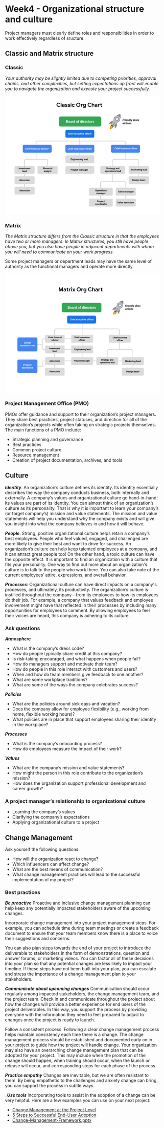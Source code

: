 # Week4 - Organizational structure and culture
Project managers must clearly define roles and responsibilities in order to work effectively regardless of sructure.

## Classic and Matrix structure
### Classic
*Your authority may be slightly limited due to competing priorities, approval chains, and other complexities, but setting expectations up front will enable you to navigate the organization and execute your project successfully.*

![Classic](Classic-org-struct.png)

### Matrix
*The Matrix structure differs from the Classic structure in that the employees have two or more managers. In Matrix structures, you still have people above you, but you also have people in adjacent departments with whom you will need to communicate on your work progress.*

Some project managers or department leads may have the same level of authority as the functional managers and operate more directly.

![Matrix](Matrix-org-struct.png)

### Project Management Office (PMO)
PMOs offer guidance and support to their organization’s project managers. They share best practices, project statuses, and direction for all of the organization’s projects while often taking on strategic projects themselves. The main functions of a PMO include:
* Strategic planning and governance
* Best practices
* Common project culture 
* Resource management
* Creation of project documentation, archives, and tools

## Culture
___Identity___: An organization’s culture defines its identity. Its identity essentially describes the way the company conducts  business, both internally and externally. A company’s values and organizational culture go hand-in-hand; its values are part of its identity. You can almost think of an organization’s culture as its personality. That is why it is important to learn your company’s (or target company’s) mission and value statements. The mission and value statements will help you understand why the company exists and will give you insight into what the company believes in and how it will behave. 

___People___: Strong, positive organizational culture helps retain a company’s best employees. People who feel valued, engaged, and challenged are more likely to give their best and want to drive for success. An organization’s culture can help keep talented employees at a company, and it can attract great people too! On the other hand, a toxic culture can have the opposite effect. It is important to find an organization with a culture that fits your personality. One way to find out more about an organization's culture is to talk to the people who work there. You can also take note of the current employees’ attire, expressions, and overall behavior.

___Processes___: Organizational culture can have direct impacts on a company's processes, and ultimately, its productivity. The organization’s culture is instilled throughout the company—from its employees to how its employees do their job. For example, a company that values feedback and employee involvement might have that reflected in their processes by including many opportunities for employees to comment. By allowing employees to feel their voices are heard, this company is adhering to its culture.

### Ask questions
___Atmosphere___
* What is the company’s dress code? 
* How do people typically share credit at this company? 
* Is risk-taking encouraged, and what happens when people fail?
* How do managers support and motivate their team?
* How do people in this role interact with customers and users?
* When and how do team members give feedback to one another?
* What are some workplace traditions?
* What are some of the ways the company celebrates success?

___Policies___
* What are the policies around sick days and vacation?
* Does the company allow for employee flexibility (e.g., working from home, flexible working hours)?
* What policies are in place that support employees sharing their identity in the workplace?

___Processes___
* What is the company’s onboarding process?
* How do employees measure the impact of their work?

___Values___
* What are the company’s mission and value statements?
* How might the person in this role contribute to the organization’s mission?
* How does the organization support professional development and career growth?


### A project manager’s relationship to organizational culture 
* Learning the company’s values
* Clarifying the company’s expectations
* Applying organizational culture to a project

## Change Management
Ask yourself the following questions:
* How will the organization react to change?
* Which influencers can affect change?
* What are the best means of communication? 
* What change management practices will lead to the successful implementation of my project?

### Best practices
___Be proactive___
Proactive and inclusive change management planning can help keep any potentially impacted stakeholders aware of the upcoming changes.

Incorporate change management into your project management steps. For example, you can schedule time during team meetings or create a feedback document to ensure that your team members know there is a place to voice their suggestions and concerns. 

You can also plan steps towards the end of your project to introduce the deliverable to stakeholders in the form of demonstrations, question and answer forums, or marketing videos. You can factor all of these decisions into your plan so that any potential changes are less likely to impact your timeline. If these steps have not been built into your plan, you can escalate and stress the importance of a change management plan to your stakeholders. 

___Communicate about upcoming changes___
Communication should occur regularly among impacted stakeholders, the change management team, and the project team. Check in and communicate throughout the project about how the changes will provide a better experience for end users of the project deliverables. In this way, you support the process by providing everyone with the information they need to feel prepared to adjust to changes once the project is ready to launch. 

Follow a consistent process. Following a clear change management process helps maintain consistency each time there is a change. The change management process should be established and documented early on in your project to guide how the project will handle change. Your organization may also have an overarching change management plan that can be adopted for your project. This may include when the promotion of the change should happen, when training should occur, when the launch or release will occur, and corresponding steps for each phase of the process. 

___Practice empathy___
Changes are inevitable, but we are often resistant to them. By being empathetic to the challenges and anxiety change can bring, you can support the process in subtle ways. 

____Use tools___
Incorporating tools to assist in the adoption of a change can be very helpful. Here are a few examples you can use on your next project:

* [Change Management at the Project Level](https://www.prosci.com/resources/articles/change-management-at-the-project-level)
* [5 Steps to Successful End-User Adoption](https://www.citrix.com/content/dam/citrix/en_us/documents/reference-material/5-steps-to-successful-end-user-adoption.pdf)
* [Change-Management-Framework.pptx](Change-Management-Framework.pptx)
